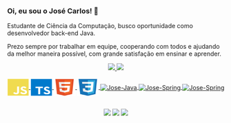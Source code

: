### Oi, eu sou o José Carlos!  👋

Estudante de Ciência da Computação, busco oportunidade como desenvolvedor back-end Java. 

Prezo sempre por trabalhar em equipe, cooperando com todos e ajudando da melhor maneira possível, com grande satisfação em ensinar e aprender. 



<div align="center">
  <a href="https://github.com/joosecj">
  <img height="180em" src="https://github-readme-stats.vercel.app/api?username=joosecj&show_icons=true&theme=dracula&include_all_commits=true&count_private=true"/>
  <img height="180em" src="https://github-readme-stats.vercel.app/api/top-langs/?username=joosecj&layout=compact&langs_count=7&theme=dracula"/>
</div>
<div align="center" style="display: inline_block"><br>
  <img align="center" alt="Jose-Js" height="40" width="50" src="https://raw.githubusercontent.com/devicons/devicon/master/icons/javascript/javascript-plain.svg">
  <img align="center" alt="Jose-Ts" height="40" width="50" src="https://raw.githubusercontent.com/devicons/devicon/master/icons/typescript/typescript-plain.svg"> 
  <img align="center" alt="Jose-HTML" height="40" width="50" src="https://raw.githubusercontent.com/devicons/devicon/master/icons/html5/html5-original.svg">
  <img align="center" alt="Jose-CSS" height="40" width="50" src="https://raw.githubusercontent.com/devicons/devicon/master/icons/css3/css3-original.svg">
  <img align="center" alt="Jose-Java" height="40" width="50" src="https://cdn.jsdelivr.net/gh/devicons/devicon/icons/java/java-original.svg">
  <img align="center" alt="Jose-Spring" height="40" width="50" src="https://cdn.jsdelivr.net/gh/devicons/devicon/icons/spring/spring-original-wordmark.svg" /> 
  <img img align="center" alt="Jose-Spring" height="40" width="50" src="https://cdn.jsdelivr.net/gh/devicons/devicon/icons/postgresql/postgresql-plain-wordmark.svg" />
          
 </div>
  
##

<div align="center">
  <a href="https://instagram.com/joosecj" target="_blank"><img src="https://img.shields.io/badge/-Instagram-%23E4405F?style=for-the-badge&logo=instagram&logoColor=white" target="_blank"></a>
  <a href = "mailto:josecarloscjj@gmail.com"><img src="https://img.shields.io/badge/-Gmail-%23333?style=for-the-badge&logo=gmail&logoColor=white" target="_blank"></a>
  <a href="www.linkedin.com/in/joosecj-dev" target="_blank"><img src="https://img.shields.io/badge/-LinkedIn-%230077B5?style=for-the-badge&logo=linkedin&logoColor=white" target="_blank"></a> 
</div>
 


